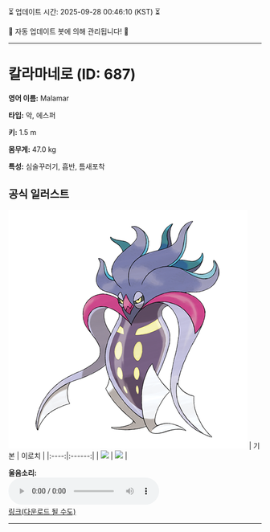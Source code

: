 
⏳ 업데이트 시간: 2025-09-28 00:46:10 (KST) ⏳

🤖 자동 업데이트 봇에 의해 관리됩니다! 🤖

---

# 칼라마네로 (ID: 687)
**영어 이름:** Malamar

**타입:** 악, 에스퍼

**키:** 1.5 m

**몸무게:** 47.0 kg

**특성:** 심술꾸러기, 흡반, 틈새포착

## 공식 일러스트
![](https://raw.githubusercontent.com/PokeAPI/sprites/master/sprites/pokemon/other/official-artwork/687.png)
| 기본 | 이로치 |
|:----:|:------:|
| <img src="http://play.pokemonshowdown.com/sprites/ani/malamar.gif" width="200"> | <img src="http://play.pokemonshowdown.com/sprites/ani-shiny/malamar.gif" width="200"> |

**울음소리:**<br><audio controls src="https://raw.githubusercontent.com/PokeAPI/cries/main/cries/pokemon/latest/687.ogg"></audio><br> [링크(다운로드 될 수도)](https://raw.githubusercontent.com/PokeAPI/cries/main/cries/pokemon/latest/687.ogg)


---
